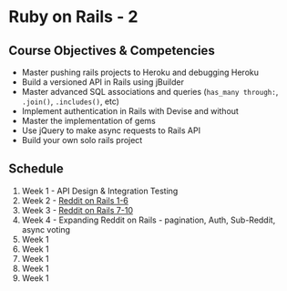 # Ruby on Rails - 2

## Course Objectives & Competencies
* Master pushing rails projects to Heroku and debugging Heroku
* Build a versioned API in Rails using jBuilder
* Master advanced SQL associations and queries (`has_many through:`, `.join()`, `.includes()`, etc)
* Implement authentication in Rails with Devise and without
* Master the implementation of gems
* Use jQuery to make async requests to Rails API
* Build your own solo rails project


## Schedule

1. Week 1 - API Design & Integration Testing
1. Week 2 - [Reddit on Rails 1-6](https://www.makeschool.com/tutorials/clone-reddit-using-rails/building-reddit)
1. Week 3 - [Reddit on Rails 7-10](https://www.makeschool.com/tutorials/clone-reddit-using-rails/building-reddit)
1. Week 4 - Expanding Reddit on Rails - pagination, Auth, Sub-Reddit, async voting
1. Week 1
1. Week 1
1. Week 1
1. Week 1
1. Week 1
